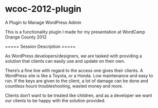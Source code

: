wcoc-2012-plugin
================

A Plugin to Manage WordPress Admin

This is a functionality plugin I made for my presentation at WordCamp Orange County 2012

===== Session Description =====

As WordPress developers/designers, we are tasked with providing a solution that clients can easily use and update on their own.

There’s a fine line with regard to the access one gives their clients. A WordPress site is like a Toyota, or a Honda. Low maintenance and easy to run. If the keys are given to the client, a lot of damage can be done and countless hours troubleshooting, wasted money and more.

Clients don’t want to be treated like children, and as a developer we want our clients to be happy with the solution provided.